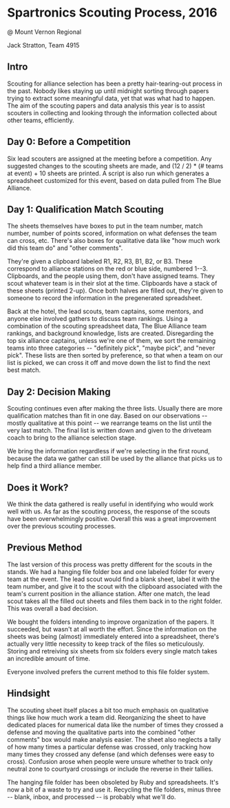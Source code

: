 Spartronics Scouting Process, 2016
==================================

@ Mount Vernon Regional

Jack Stratton, Team 4915

## Intro

Scouting for alliance selection has been a pretty hair-tearing-out process in
the past.  Nobody likes staying up until midnight sorting through papers trying
to extract some meaningful data, yet that was what had to happen.  The aim of
the scouting papers and data analysis this year is to assist scouters in
collecting and looking through the information collected about other teams,
efficiently.

## Day 0: Before a Competition

Six lead scouters are assigned at the meeting before a competition.  Any
suggested changes to the scouting sheets are made, and (12 / 2) * (# teams at
event) + 10 sheets are printed.  A script is also run which generates a
spreadsheet customized for this event, based on data pulled from The Blue
Alliance.

## Day 1: Qualification Match Scouting

The sheets themselves have boxes to put in the team number, match number, number
of points scored, information on what defenses the team can cross, etc. There's
also boxes for qualitative data like "how much work did this team do" and "other
comments".

They're given a clipboard labeled R1, R2, R3, B1, B2, or B3.  These correspond
to alliance stations on the red or blue side, numbered 1--3.  Clipboards, and
the people using them, don't have assigned teams.  They scout whatever team is
in their slot at the time.  Clipboards have a stack of these sheets (printed
2-up).  Once both halves are filled out, they're given to someone to record the
information in the pregenerated spreadsheet.

Back at the hotel, the lead scouts, team captains, some mentors, and anyone
else involved gathers to discuss team rankings.  Using a combination of the
scouting spreadsheet data, The Blue Alliance team rankings, and background
knowledge, lists are created.  Disregarding the top six alliance captains,
unless we're one of them, we sort the remaining teams into three categories --
"definitely pick", "maybe pick", and "never pick".  These lists are then sorted
by preference, so that when a team on our list is picked, we can cross it off
and move down the list to find the next best match.

## Day 2: Decision Making

Scouting continues even after making the three lists.  Usually there are more
qualification matches than fit in one day.  Based on our observations -- mostly
qualitative at this point -- we rearrange teams on the list until the very last
match.  The final list is written down and given to the driveteam coach to bring
to the alliance selection stage.

We bring the information regardless if we're selecting in the first round,
because the data we gather can still be used by the alliance that picks us to
help find a third alliance member.

## Does it Work?

We think the data gathered is really useful in identifying who would work well
with us.  As far as the scouting process, the response of the scouts have been
overwhelmingly positive.  Overall this was a great improvement over the previous
scouting processes.

## Previous Method

The last version of this process was pretty different for the scouts in the
stands.  We had a hanging file folder box and one labeled folder for every team
at the event.  The lead scout would find a blank sheet, label it with the team
number, and give it to the scout with the clipboard associated with the team's
current position in the alliance station.  After one match, the lead scout takes
all the filled out sheets and files them back in to the right folder.  This was
overall a bad decision.

We bought the folders intending to improve organization of the papers. It
succeeded, but wasn't at all worth the effort.  Since the information on the
sheets was being (almost) immediately entered into a spreadsheet, there's
actually very little necessity to keep track of the files so meticulously.
Storing and retreiving six sheets from six folders every single match takes an
incredible amount of time.

Everyone involved prefers the current method to this file folder system.

## Hindsight

The scouting sheet itself places a bit too much emphasis on qualitative things
like how much work a team did.  Reorganizing the sheet to have dedicated places
for numerical data like the number of times they crossed a defense and moving
the qualitative parts into the combined "other comments" box would make
analysis easier.  The sheet also neglects a tally of how many times a
particular defense was crossed, only tracking how many times they crossed any
defense (and which defenses were easy to cross).  Confusion arose when people
were unsure whether to track only neutral zone to courtyard crossings or
include the reverse in their tallies.

The hanging file folder has been obsoleted by Ruby and spreadsheets.  It's now
a bit of a waste to try and use it.  Recycling the file folders, minus three --
blank, inbox, and processed -- is probably what we'll do.
